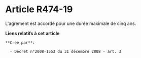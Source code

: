# Article R474-19

L'agrément est accordé pour une durée maximale de cinq ans.

**Liens relatifs à cet article**

	**Créé par**:

	  - Décret n°2008-1553 du 31 décembre 2008 - art. 3
